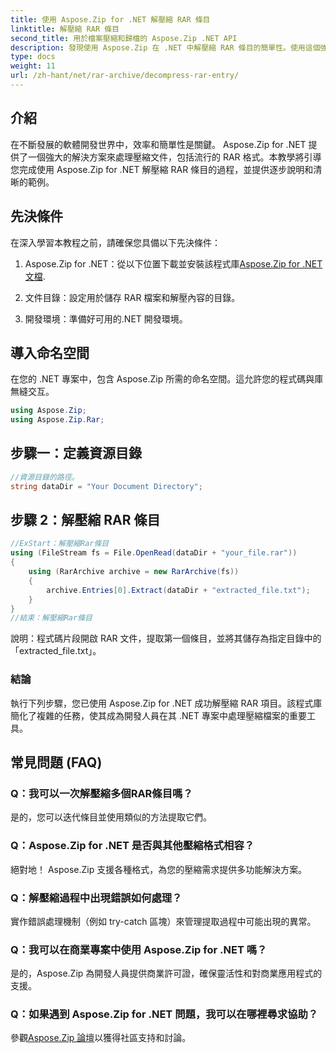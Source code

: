 ```yaml
---
title: 使用 Aspose.Zip for .NET 解壓縮 RAR 條目
linktitle: 解壓縮 RAR 條目
second_title: 用於檔案壓縮和歸檔的 Aspose.Zip .NET API
description: 發現使用 Aspose.Zip 在 .NET 中解壓縮 RAR 條目的簡單性。使用這個強大的庫輕鬆處理壓縮檔案。
type: docs
weight: 11
url: /zh-hant/net/rar-archive/decompress-rar-entry/
---
```


## 介紹

在不斷發展的軟體開發世界中，效率和簡單性是關鍵。 Aspose.Zip for .NET 提供了一個強大的解決方案來處理壓縮文件，包括流行的 RAR 格式。本教學將引導您完成使用 Aspose.Zip for .NET 解壓縮 RAR 條目的過程，並提供逐步說明和清晰的範例。

## 先決條件

在深入學習本教程之前，請確保您具備以下先決條件：

1.  Aspose.Zip for .NET：從以下位置下載並安裝該程式庫[Aspose.Zip for .NET 文檔](https://reference.aspose.com/zip/net/).

2. 文件目錄：設定用於儲存 RAR 檔案和解壓內容的目錄。

3. 開發環境：準備好可用的.NET 開發環境。

## 導入命名空間

在您的 .NET 專案中，包含 Aspose.Zip 所需的命名空間。這允許您的程式碼與庫無縫交互。

```csharp
using Aspose.Zip;
using Aspose.Zip.Rar;
```

## 步驟一：定義資源目錄

```csharp
//資源目錄的路徑。
string dataDir = "Your Document Directory";
```

## 步驟 2：解壓縮 RAR 條目

```csharp
//ExStart：解壓縮Rar條目
using (FileStream fs = File.OpenRead(dataDir + "your_file.rar"))
{
    using (RarArchive archive = new RarArchive(fs))
    {
        archive.Entries[0].Extract(dataDir + "extracted_file.txt");
    }
}
//結束：解壓縮Rar條目
```

說明：程式碼片段開啟 RAR 文件，提取第一個條目，並將其儲存為指定目錄中的「extracted_file.txt」。

### 結論

執行下列步驟，您已使用 Aspose.Zip for .NET 成功解壓縮 RAR 項目。該程式庫簡化了複雜的任務，使其成為開發人員在其 .NET 專案中處理壓縮檔案的重要工具。

## 常見問題 (FAQ)

### Q：我可以一次解壓縮多個RAR條目嗎？
是的，您可以迭代條目並使用類似的方法提取它們。

### Q：Aspose.Zip for .NET 是否與其他壓縮格式相容？
絕對地！ Aspose.Zip 支援各種格式，為您的壓縮需求提供多功能解決方案。

### Q：解壓縮過程中出現錯誤如何處理？
實作錯誤處理機制（例如 try-catch 區塊）來管理提取過程中可能出現的異常。

### Q：我可以在商業專案中使用 Aspose.Zip for .NET 嗎？
是的，Aspose.Zip 為開發人員提供商業許可證，確保靈活性和對商業應用程式的支援。

### Q：如果遇到 Aspose.Zip for .NET 問題，我可以在哪裡尋求協助？
參觀[Aspose.Zip 論壇](https://forum.aspose.com/c/zip/37)以獲得社區支持和討論。